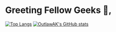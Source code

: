 # Greeting Fellow Geeks 👋,
[![Top Langs](https://github-readme-stats.vercel.app/api/top-langs/?username=OutlawAK&hide=powershell,xonsh&layout=compact&theme=vision-friendly-dark)](https://github.com/anuraghazra/github-readme-stats)
[![OutlawAK's GitHub stats](https://github-readme-stats.vercel.app/api?username=OutlawAK&show_icons=true&theme=vision-friendly-dark&count_private=true&hide=contribs)](https://github.com/anuraghazra/github-readme-stats)
